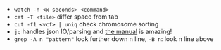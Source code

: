 
- `watch -n <x seconds> <command>`
- `cat -T <file>` differ space from tab
- `cut -f1 <vcf> | uniq`  check chromosome sorting
- `jq` handles json IO/parsing and [the manual](https://stedolan.github.io/jq/manual/) is amazing!
- `grep -A n "pattern"` look further down n line, `-B n`: look n line above
